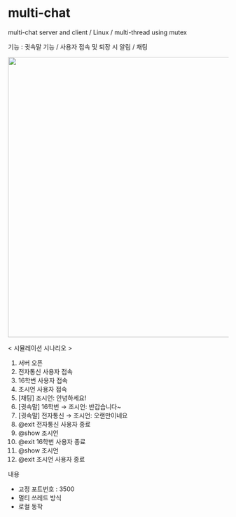 # multi-chat
multi-chat server and client / Linux / multi-thread using mutex

기능 : 귓속말 기능 / 사용자 접속 및 퇴장 시 알림 / 채팅

<img src="https://user-images.githubusercontent.com/76546008/200307284-1ad3aec4-d079-4adb-8b5b-2d86dc0bf1c6.png" width = 640/>

< 시뮬레이션 시나리오 >

1. 서버 오픈
1. 전자통신 사용자 접속
1. 16학번 사용자 접속
1. 조시언 사용자 접속
1. [채팅] 조시언: 안녕하세요!
1. [귓속말] 16학번 → 조시언: 반갑습니다~
1. [귓속말] 전자통신 → 조시언: 오랜만이네요
1. @exit 전자통신 사용자 종료
1. @show 조시언
1. @exit 16학번 사용자 종료
1. @show 조시언
1. @exit 조시언 사용자 종료

내용
- 고정 포트번호 : 3500
- 멀티 쓰레드 방식
- 로컬 동작
